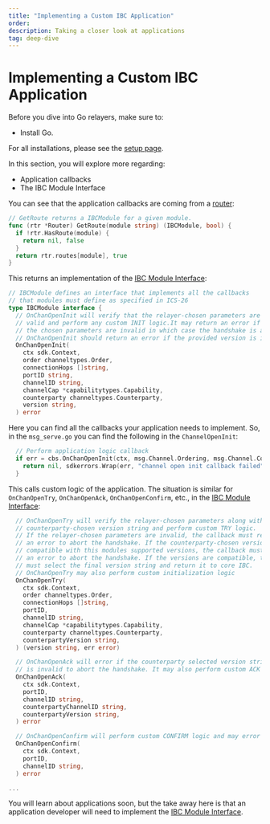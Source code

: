 ```yaml
---
title: "Implementing a Custom IBC Application"
order:
description: Taking a closer look at applications
tag: deep-dive
---
```


# Implementing a Custom IBC Application

<HighlightBox type="prerequisite">

Before you dive into Go relayers, make sure to:

* Install Go.

For all installations, please see the [setup page](../course-ida/setup.md).

</HighlightBox>

<HighlightBox type="learning">

In this section, you will explore more regarding:

* Application callbacks
* The IBC Module Interface

</HighlightBox>

You can see that the application callbacks are coming from a [router](https://github.com/cosmos/ibc-go/blob/main/modules/core/05-port/types/router.go):

```go
// GetRoute returns a IBCModule for a given module.
func (rtr *Router) GetRoute(module string) (IBCModule, bool) {
  if !rtr.HasRoute(module) {
    return nil, false
  }
  return rtr.routes[module], true
}
```

This returns an implementation of the [IBC Module Interface](https://github.com/cosmos/ibc-go/blob/main/modules/core/05-port/types/module.go):

```go
// IBCModule defines an interface that implements all the callbacks
// that modules must define as specified in ICS-26
type IBCModule interface {
  // OnChanOpenInit will verify that the relayer-chosen parameters are
  // valid and perform any custom INIT logic.It may return an error if
  // the chosen parameters are invalid in which case the handshake is aborted.
  // OnChanOpenInit should return an error if the provided version is invalid.
  OnChanOpenInit(
    ctx sdk.Context,
    order channeltypes.Order,
    connectionHops []string,
    portID string,
    channelID string,
    channelCap *capabilitytypes.Capability,
    counterparty channeltypes.Counterparty,
    version string,
  ) error

```

Here you can find all the callbacks your application needs to implement. So, in the `msg_serve.go` you can find the following in the `ChannelOpenInit`:

```go
  // Perform application logic callback
  if err = cbs.OnChanOpenInit(ctx, msg.Channel.Ordering, msg.Channel.ConnectionHops, msg.PortId, channelID, cap, msg.Channel.Counterparty, msg.Channel.Version); err != nil {
    return nil, sdkerrors.Wrap(err, "channel open init callback failed")
  }
```

This calls custom logic of the application. The situation is similar for `OnChanOpenTry`, `OnChanOpenAck`, `OnChanOpenConfirm`, etc., in the [IBC Module Interface](https://github.com/cosmos/ibc-go/blob/main/modules/core/05-port/types/module.go):

```go
  // OnChanOpenTry will verify the relayer-chosen parameters along with the
  // counterparty-chosen version string and perform custom TRY logic.
  // If the relayer-chosen parameters are invalid, the callback must return
  // an error to abort the handshake. If the counterparty-chosen version is not
  // compatible with this modules supported versions, the callback must return
  // an error to abort the handshake. If the versions are compatible, the try callback
  // must select the final version string and return it to core IBC.
  // OnChanOpenTry may also perform custom initialization logic
  OnChanOpenTry(
    ctx sdk.Context,
    order channeltypes.Order,
    connectionHops []string,
    portID,
    channelID string,
    channelCap *capabilitytypes.Capability,
    counterparty channeltypes.Counterparty,
    counterpartyVersion string,
  ) (version string, err error)

  // OnChanOpenAck will error if the counterparty selected version string
  // is invalid to abort the handshake. It may also perform custom ACK logic.
  OnChanOpenAck(
    ctx sdk.Context,
    portID,
    channelID string,
    counterpartyChannelID string,
    counterpartyVersion string,
  ) error

  // OnChanOpenConfirm will perform custom CONFIRM logic and may error to abort the handshake.
  OnChanOpenConfirm(
    ctx sdk.Context,
    portID,
    channelID string,
  ) error

...
```

You will learn about applications soon, but the take away here is that an application developer will need to implement the [IBC Module Interface](https://github.com/cosmos/ibc-go/blob/main/modules/core/05-port/types/module.go).

